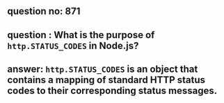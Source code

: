 
      
## question no: 871

## question : What is the purpose of `http.STATUS_CODES` in Node.js?

## answer: `http.STATUS_CODES` is an object that contains a mapping of standard HTTP status codes to their corresponding status messages.
      